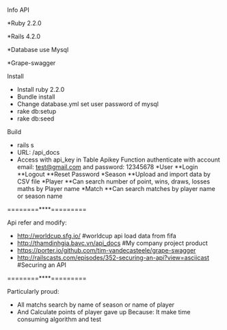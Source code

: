 Info API

  *Ruby 2.2.0
  
  *Rails 4.2.0
  
  *Database use Mysql
  
  *Grape-swagger
  
Install
* Install ruby 2.2.0
* Bundle install
* Change database.yml set user password of mysql
* rake db:setup
* rake db:seed

Build
* rails s
* URL: /api_docs 
* Access with api_key in Table Apikey
Function
authenticate with account email: test@gmail.com and password: 12345678
*User
**Login
**Logout
**Reset Password
*Season
**Upload and import data by CSV file
*Player
**Can search number of point, wins, draws, losses maths by Player name
*Match
**Can search matches by player name or season name

========****=========

Api refer and modify:
* http://worldcup.sfg.io/  #worldcup api load data from fifa
* http://thamdinhgia.bavc.vn/api_docs #My company project product
* https://porter.io/github.com/tim-vandecasteele/grape-swagger
* http://railscasts.com/episodes/352-securing-an-api?view=asciicast #Securing an API

========****=========

Particularly proud:
* All matchs search by name of season or name of player
* And Calculate points of player gave up
Because: It make time consuming algorithm and test


